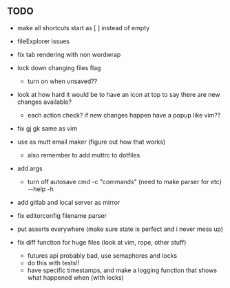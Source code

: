 ## TODO

- make all shortcuts start as [ ] instead of empty

- fileExplorer issues

- fix tab rendering with non wordwrap

- lock down changing files flag
	- turn on when unsaved??

- look at how hard it would be to have an icon at top to say there are new changes available?
	- each action check? if new changes happen have a popup like vim??

- fix gj gk same as vim

- use as mutt email maker (figure out how that works)
	- also remember to add muttrc to dotfiles

- add args
	- turn off autosave cmd
	-c "commands" (need to make parser for <c-h> <cr> etc)
	--help
	-h

- add gitlab and local server as mirror

- fix editorconfig filename parser

- put asserts everywhere (make sure state is perfect and i never mess up)

- fix diff function for huge files (look at vim, rope, other stuff)
	- futures api probably bad, use <pthread> semaphores and locks
	- do this with tests!!
	- have specific timestamps, and make a logging function that shows what happened when (with locks)
